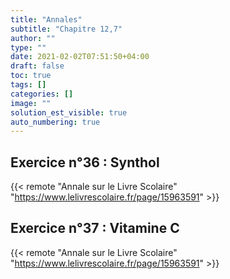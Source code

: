 ```yaml
---
title: "Annales"
subtitle: "Chapitre 12,7"
author: ""
type: ""
date: 2021-02-02T07:51:50+04:00
draft: false
toc: true
tags: []
categories: []
image: ""
solution_est_visible: true
auto_numbering: true
---
```


## Exercice n°36 : Synthol

{{< remote "Annale sur le Livre Scolaire" "https://www.lelivrescolaire.fr/page/15963591" >}}

## Exercice n°37 : Vitamine C

{{< remote "Annale sur le Livre Scolaire" "https://www.lelivrescolaire.fr/page/15963591" >}}